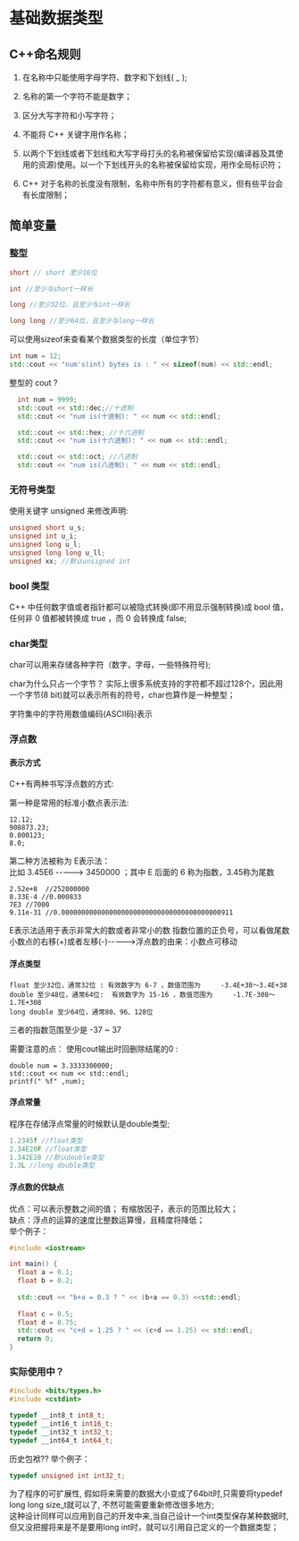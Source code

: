 # 基础数据类型

## C++命名规则
1. 在名称中只能使用字母字符、数字和下划线( \_ );  

2. 名称的第一个字符不能是数字；  

3. 区分大写字符和小写字符；  

4. 不能将 C++ 关键字用作名称；  

5. 以两个下划线或者下划线和大写字母打头的名称被保留给实现(编译器及其使用的资源)使用。以一个下划线开头的名称被保留给实现，用作全局标识符；  

6. C++ 对于名称的长度没有限制，名称中所有的字符都有意义，但有些平台会有长度限制；  

## 简单变量

### 整型

```cpp
short // short 至少16位

int //至少与short一样长

long //至少32位，且至少与int一样长

long long //至少64位，且至少与long一样长
```

可以使用sizeof来查看某个数据类型的长度（单位字节）
```cpp
int num = 12;
std::cout << "num's(int) bytes is : " << sizeof(num) << std::endl;
```

整型的 cout ?
```cpp
  int num = 9999;
  std::cout << std::dec;//十进制
  std::cout << "num is(十进制): " << num << std::endl;

  std::cout << std::hex; //十六进制
  std::cout << "num is(十六进制): " << num << std::endl;

  std::cout << std::oct; //八进制
  std::cout << "num is(八进制): " << num << std::endl;
```

### 无符号类型
使用关键字 unsigned 来修改声明:
```cpp
unsigned short u_s;
unsigned int u_i;
unsigned long u_l;
unsigned long long u_ll;
unsigned xx; //默认unsigned int
```
### bool 类型
C++ 中任何数字值或者指针都可以被隐式转换(即不用显示强制转换)成 bool 值，任何非 0 值都被转换成 true ，而 0 会转换成 false;

### char类型
char可以用来存储各种字符（数字，字母，一些特殊符号);  

char为什么只占一个字节？ 
实际上很多系统支持的字符都不超过128个，因此用一个字节(8 bit)就可以表示所有的符号，char也算作是一种整型；    

字符集中的字符用数值编码(ASCII码)表示


### 浮点数

#### 表示方式
C++有两种书写浮点数的方式:  

第一种是常用的标准小数点表示法:
```
12.12;
908873.23;
0.000123;
8.0;
```
第二种方法被称为 E表示法：  
比如 3.45E6 -----> 3450000 ；其中 E 后面的 6 称为指数，3.45称为尾数  
```
2.52e+8  //252000000
8.33E-4 //0.000833
7E3 //7000
9.11e-31 //0.0000000000000000000000000000000000000000911
```
E表示法适用于表示非常大的数或者非常小的数
指数位置的正负号，可以看做尾数小数点的右移(+)或者左移(-)----->浮点数的由来：小数点可移动

#### 浮点类型
```
float 至少32位，通常32位 : 有效数字为 6-7 ，数值范围为     -3.4E+38～3.4E+38
double 至少48位，通常64位:  有效数字为 15-16 ，数值范围为     -1.7E-308～1.7E+308
long double 至少64位，通常80、96、128位
```
三者的指数范围至少是 -37 ~ 37

需要注意的点：
使用cout输出时回删除结尾的0 :  
```
double num = 3.3333300000;
std::cout << num << std::endl;
printf(" %f" ,num);
```

#### 浮点常量
程序在存储浮点常量的时候默认是double类型;  
```c++
1.2345f //float类型
2.34E20F //float类型
1.342E28 //默认double类型
2.3L //long double类型
```

#### 浮点数的优缺点
优点：可以表示整数之间的值；  有缩放因子，表示的范围比较大；    
缺点：浮点的运算的速度比整数运算慢，且精度将降低；  
举个例子：  
```cpp
#include <iostream>

int main() {
  float a = 0.1;
  float b = 0.2;
  
  std::cout << "b+a = 0.3 ? " << (b+a == 0.3) <<std::endl;
  
  float c = 0.5;
  float d = 0.75;
  std::cout << "c+d = 1.25 ? " << (c+d == 1.25) << std::endl;
  return 0;
}

```
### 实际使用中？

```c++
#include <bits/types.h>
#include <cstdint>

typedef __int8_t int8_t;
typedef __int16_t int16_t;
typedef __int32_t int32_t;
typedef __int64_t int64_t;
```
历史包袱??
举个例子：
```c++
typedef unsigned int int32_t;

```
为了程序的可扩展性, 假如将来需要的数据⼤⼩变成了64bit时,只需要将typedef long long size_t就可以了, 不然可能需要重新修改很多地方;  
这种设计同样可以应⽤到⾃⼰的开发中来,当⾃⼰设计⼀个int类型保存某种数据时,但⼜没把握将来是不是要⽤long int时，就可以引用自己定义的一个数据类型；  
